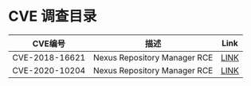 # CVE 调查目录

| CVE编号          | 描述                           | Link                                           |
| -------------- | ---------------------------- | ---------------------------------------------- |
| CVE-2018-16621 | Nexus Repository Manager RCE | [LINK](network_security/CVE/CVE-2018-16621.md) |
| CVE-2020-10204 | Nexus Repository Manager RCE | [LINK](network_security/CVE/CVE-2020-10204.md) |


